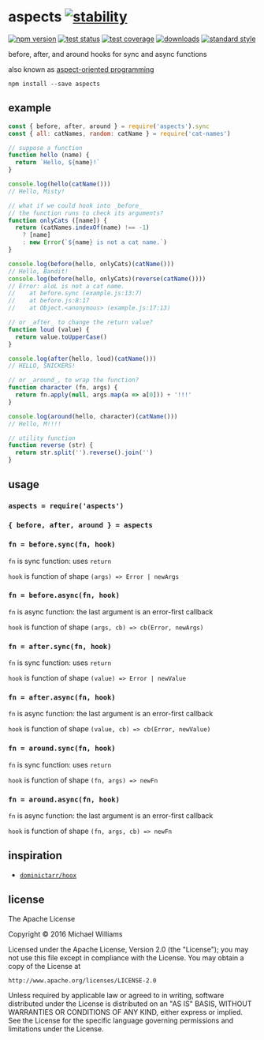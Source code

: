 # aspects [![stability][stability-badge]][stability-url]
[![npm version][version-badge]][version-url] [![test status][test-badge]][test-url] [![test coverage][coverage-badge]][coverage-url]
[![downloads][downloads-badge]][downloads-url] [![standard style][standard-badge]][standard-url]

before, after, and around hooks for sync and async functions

also known as [aspect-oriented programming](https://en.wikipedia.org/wiki/Aspect-oriented_programming)

```shell
npm install --save aspects
```

## example

```js
const { before, after, around } = require('aspects').sync
const { all: catNames, random: catName } = require('cat-names')

// suppose a function
function hello (name) {
  return `Hello, ${name}!`
}

console.log(hello(catName()))
// Hello, Misty!

// what if we could hook into _before_
// the function runs to check its arguments?
function onlyCats ([name]) {
  return (catNames.indexOf(name) !== -1)
    ? [name]
    : new Error(`${name} is not a cat name.`)
}

console.log(before(hello, onlyCats)(catName()))
// Hello, Bandit!
console.log(before(hello, onlyCats)(reverse(catName())))
// Error: aloL is not a cat name.
//    at before.sync (example.js:13:7)
//    at before.js:8:17
//    at Object.<anonymous> (example.js:17:13)

// or _after_ to change the return value?
function loud (value) {
  return value.toUpperCase()
}

console.log(after(hello, loud)(catName()))
// HELLO, SNICKERS!

// or _around_, to wrap the function?
function character (fn, args) {
  return fn.apply(null, args.map(a => a[0])) + '!!!'
}

console.log(around(hello, character)(catName()))
// Hello, M!!!!

// utility function
function reverse (str) {
  return str.split('').reverse().join('')
}
```

## usage

### `aspects = require('aspects')`
### `{ before, after, around } = aspects`

### `fn = before.sync(fn, hook)`

`fn` is sync function: uses `return`

`hook` is function of shape `(args) => Error | newArgs`

### `fn = before.async(fn, hook)`

`fn` is async function: the last argument is an error-first callback

`hook` is function of shape `(args, cb) => cb(Error, newArgs)`

### `fn = after.sync(fn, hook)`

`fn` is sync function: uses `return`

`hook` is function of shape `(value) => Error | newValue`

### `fn = after.async(fn, hook)`

`fn` is async function: the last argument is an error-first callback

`hook` is function of shape `(value, cb) => cb(Error, newValue)`

### `fn = around.sync(fn, hook)`

`fn` is sync function: uses `return`

`hook` is function of shape `(fn, args) => newFn`

### `fn = around.async(fn, hook)`

`fn` is async function: the last argument is an error-first callback

`hook` is function of shape `(fn, args, cb) => newFn`

## inspiration

- [`dominictarr/hoox`](https://github.com/dominictarr/hoox)

## license

The Apache License

Copyright &copy; 2016 Michael Williams

Licensed under the Apache License, Version 2.0 (the "License");
you may not use this file except in compliance with the License.
You may obtain a copy of the License at

    http://www.apache.org/licenses/LICENSE-2.0

Unless required by applicable law or agreed to in writing, software
distributed under the License is distributed on an "AS IS" BASIS,
WITHOUT WARRANTIES OR CONDITIONS OF ANY KIND, either express or implied.
See the License for the specific language governing permissions and
limitations under the License.

[stability-badge]: https://img.shields.io/badge/stability-experimental-orange.svg?style=flat-square
[stability-url]: https://nodejs.org/api/documentation.html#documentation_stability_index
[version-badge]: https://img.shields.io/npm/v/aspects.svg?style=flat-square
[version-url]: https://npmjs.org/package/aspects
[test-badge]: https://img.shields.io/travis/ahdinosaur/aspects/master.svg?style=flat-square
[test-url]: https://travis-ci.org/ahdinosaur/aspects
[coverage-badge]: https://img.shields.io/codecov/c/github/ahdinosaur/aspects/master.svg?style=flat-square
[coverage-url]: https://codecov.io/github/ahdinosaur/aspects
[downloads-badge]: http://img.shields.io/npm/dm/aspects.svg?style=flat-square
[downloads-url]: https://npmjs.org/package/aspects
[standard-badge]: https://img.shields.io/badge/code%20style-standard-brightgreen.svg?style=flat-square
[standard-url]: https://github.com/feross/standard
